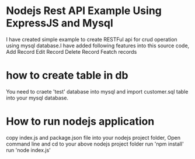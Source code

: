 <h1>Nodejs Rest API Example Using ExpressJS and Mysql</h1>
I have created simple example to create RESTFul api for crud operation using mysql database.I have added following features into this source code,
Add Record
Edit Record
Delete Record
Featch records


# how to create table in db
You need to craete 'test' database into mysql and import customer.sql table into your mysql database.

# How to run nodejs application
copy index.js and package.json file into your nodejs project folder,
Open command line and cd to your above nodejs project folder
run 'npm install'
run 'node index.js'
